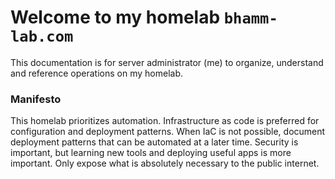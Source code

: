# Welcome to my homelab `bhamm-lab.com`

This documentation is for server administrator (me) to organize, understand and reference operations on my homelab.

### Manifesto
This homelab prioritizes automation.
Infrastructure as code is preferred for configuration and deployment patterns.
When IaC is not possible, document deployment patterns that can be automated at a later time.
Security is important, but learning new tools and deploying useful apps is more important.
Only expose what is absolutely necessary to the public internet.
